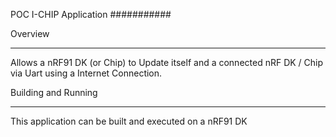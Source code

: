 POC I-CHIP Application
###########

Overview
********

Allows a nRF91 DK (or Chip) to Update itself and a connected nRF DK / Chip via Uart using a Internet Connection.

Building and Running
********************

This application can be built and executed on a nRF91 DK

